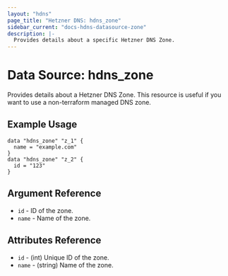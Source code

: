 ```yaml
---
layout: "hdns"
page_title: "Hetzner DNS: hdns_zone"
sidebar_current: "docs-hdns-datasource-zone"
description: |-
  Provides details about a specific Hetzner DNS Zone.
---
```

# Data Source: hdns_zone
Provides details about a Hetzner DNS Zone.
This resource is useful if you want to use a non-terraform managed DNS zone.

## Example Usage
```hcl
data "hdns_zone" "z_1" {
  name = "example.com"
}
data "hdns_zone" "z_2" {
  id = "123"
}
```

## Argument Reference
- `id` - ID of the zone.
- `name` - Name of the zone.

## Attributes Reference
- `id` - (int) Unique ID of the zone.
- `name` - (string) Name of the zone.
